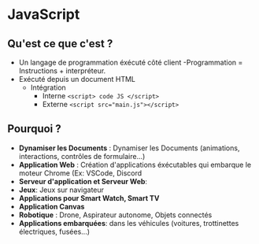  # JavaScript

## Qu'est ce que c'est ?

- Un langage de programmation éxécuté côté client 
    -Programmation = Instructions + interpréteur.
- Exécuté depuis un document HTML
    - Intégration
       - Interne `<script> code JS </script>`
       - Externe `<script src="main.js"></script>`

## Pourquoi ?

- **Dynamiser les Documents** : Dynamiser les Documents (animations, interactions, contrôles de formulaire...)
- **Application Web** : Création d'applications éxécutables qui embarque le moteur Chrome (Ex: VSCode, Discord
- **Serveur d'application et Serveur Web**:
- **Jeux**: Jeux sur navigateur
- **Applications pour Smart Watch, Smart TV**
- **Application Canvas**
- **Robotique** : Drone, Aspirateur autonome, Objets connectés
- **Applications embarquées**: dans les véhicules (voitures, trottinettes électriques, fusées...)